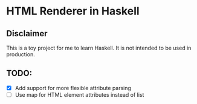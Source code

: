 # HTML Renderer in Haskell

## Disclaimer
This is a toy project for me to learn Haskell. It is not intended to be used in production.

## TODO:
- [x] Add support for more flexible attribute parsing
- [ ] Use map for HTML element attributes instead of list
